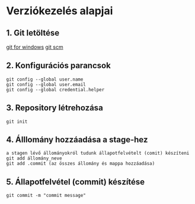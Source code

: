 # Verziókezelés alapjai
## 1. Git letöltése
[git for windows](https://gitforwindows.org/)
[git scm](https://git-scm.com/)
## 2. Konfigurációs parancsok
    git config --global user.name
    git config --global user.email
    git config --global credential.helper
## 3. Repository létrehozása
    git init
## 4. Álllomány hozzáadása a stage-hez
    a stagen lévő állományokról tudunk állapotfelvételt (comit) készíteni
    git add állomány_neve
    git add .commit (az összes állomány és mappa hozzáadása)
## 5. Állapotfelvétel (commit) készítése
    git commit -m "commit message"